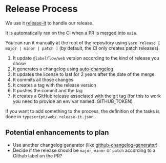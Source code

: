 # Release Process

We use it [release-it](https://github.com/release-it/release-it) to handle our release.

It is automatically ran on the CI when a PR is merged into `main`.

You can run it manually at the root of the repository using `yarn release [ major | minor | patch ]` (by default, the CI only creates patch releases).

1. It update `@labelflow/web` version according to the kind of release you chose
2. It generates a changelog using [auto-changelog](https://github.com/cookpete/auto-changelog)
3. It updates the license to last for 2 years after the date of the merge
4. It commits all those changes
5. It creates a tag with the release version
6. It pushes the commit and the tag
7. It creates a GitHub release associated with the git tag (for this to work you need to provide an env var named: GITHUB_TOKEN)

If you want to add something to the process, the definition of the tasks is done in `typescript/web/.release-it.json` .

## Potential enhancements to plan

- Use another changelog generator (like [github-changelog-generator](https://github.com/github-changelog-generator/github-changelog-generator))
- Decide if the release should be `major`, `minor` or `patch` according to a Github label on the PR?
